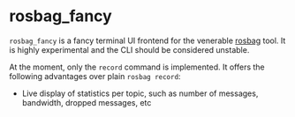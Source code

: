 
rosbag_fancy
============

`rosbag_fancy` is a fancy terminal UI frontend for the venerable [rosbag]
tool. It is highly experimental and the CLI should be considered unstable.

At the moment, only the `record` command is implemented. It offers the following
advantages over plain `rosbag record`:

 * Live display of statistics per topic, such as number of messages, bandwidth,
   dropped messages, etc

[rosbag]: http://wiki.ros.org/rosbag
